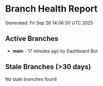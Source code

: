 # Branch Health Report
Generated: Fri Sep 26 14:06:30 UTC 2025

## Active Branches
- **main** - 17 minutes ago by Dashboard Bot

## Stale Branches (>30 days)
No stale branches found
